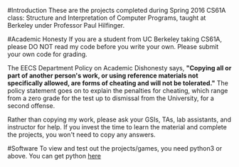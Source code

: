 #Introduction
These are the projects completed during Spring 2016 CS61A class: Structure and Interpretation of Computer Programs, taught at Berkeley under Professor Paul Hilfinger.

#Academic Honesty
If you are a student from UC Berkeley taking CS61A, please DO NOT read my code before you write your own.
Please submit your own code for grading.

The EECS Department Policy on Academic Dishonesty says, **"Copying all or part of another person's work, or using reference materials not specifically allowed, are forms of cheating and will not be tolerated."** 
The policy statement goes on to explain the penalties for cheating, which range from a zero grade for the test up to dismissal from the University, for a second offense.

Rather than copying my work, please ask your GSIs, TAs, lab assistants, and instructor for help. 
If you invest the time to learn the material and complete the projects, you won't need to copy any answers.

#Software
To view and test out the projects/games, you need python3 or above. You can get python [here](https://www.python.org/downloads/release/python-343/)
